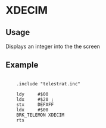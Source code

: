 # XDECIM

## Usage

Displays an integer into the the screen

## Example

```ca65

    .include "telestrat.inc"

    ldy     #$00
    ldx     #$20 ;
    stx     DEFAFF
    ldx     #$00
    BRK_TELEMON XDECIM
    rts
```

